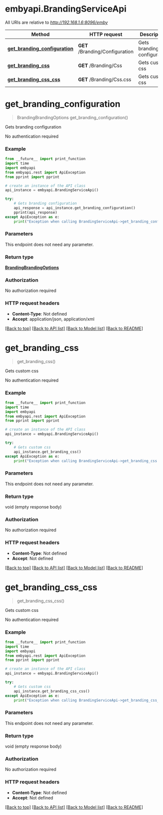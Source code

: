# embyapi.BrandingServiceApi

All URIs are relative to *http://192.168.1.6:8096/emby*

Method | HTTP request | Description
------------- | ------------- | -------------
[**get_branding_configuration**](BrandingServiceApi.md#get_branding_configuration) | **GET** /Branding/Configuration | Gets branding configuration
[**get_branding_css**](BrandingServiceApi.md#get_branding_css) | **GET** /Branding/Css | Gets custom css
[**get_branding_css_css**](BrandingServiceApi.md#get_branding_css_css) | **GET** /Branding/Css.css | Gets custom css

# **get_branding_configuration**
> BrandingBrandingOptions get_branding_configuration()

Gets branding configuration

No authentication required

### Example
```python
from __future__ import print_function
import time
import embyapi
from embyapi.rest import ApiException
from pprint import pprint

# create an instance of the API class
api_instance = embyapi.BrandingServiceApi()

try:
    # Gets branding configuration
    api_response = api_instance.get_branding_configuration()
    pprint(api_response)
except ApiException as e:
    print("Exception when calling BrandingServiceApi->get_branding_configuration: %s\n" % e)
```

### Parameters
This endpoint does not need any parameter.

### Return type

[**BrandingBrandingOptions**](BrandingBrandingOptions.md)

### Authorization

No authorization required

### HTTP request headers

 - **Content-Type**: Not defined
 - **Accept**: application/json, application/xml

[[Back to top]](#) [[Back to API list]](../README.md#documentation-for-api-endpoints) [[Back to Model list]](../README.md#documentation-for-models) [[Back to README]](../README.md)

# **get_branding_css**
> get_branding_css()

Gets custom css

No authentication required

### Example
```python
from __future__ import print_function
import time
import embyapi
from embyapi.rest import ApiException
from pprint import pprint

# create an instance of the API class
api_instance = embyapi.BrandingServiceApi()

try:
    # Gets custom css
    api_instance.get_branding_css()
except ApiException as e:
    print("Exception when calling BrandingServiceApi->get_branding_css: %s\n" % e)
```

### Parameters
This endpoint does not need any parameter.

### Return type

void (empty response body)

### Authorization

No authorization required

### HTTP request headers

 - **Content-Type**: Not defined
 - **Accept**: Not defined

[[Back to top]](#) [[Back to API list]](../README.md#documentation-for-api-endpoints) [[Back to Model list]](../README.md#documentation-for-models) [[Back to README]](../README.md)

# **get_branding_css_css**
> get_branding_css_css()

Gets custom css

No authentication required

### Example
```python
from __future__ import print_function
import time
import embyapi
from embyapi.rest import ApiException
from pprint import pprint

# create an instance of the API class
api_instance = embyapi.BrandingServiceApi()

try:
    # Gets custom css
    api_instance.get_branding_css_css()
except ApiException as e:
    print("Exception when calling BrandingServiceApi->get_branding_css_css: %s\n" % e)
```

### Parameters
This endpoint does not need any parameter.

### Return type

void (empty response body)

### Authorization

No authorization required

### HTTP request headers

 - **Content-Type**: Not defined
 - **Accept**: Not defined

[[Back to top]](#) [[Back to API list]](../README.md#documentation-for-api-endpoints) [[Back to Model list]](../README.md#documentation-for-models) [[Back to README]](../README.md)


